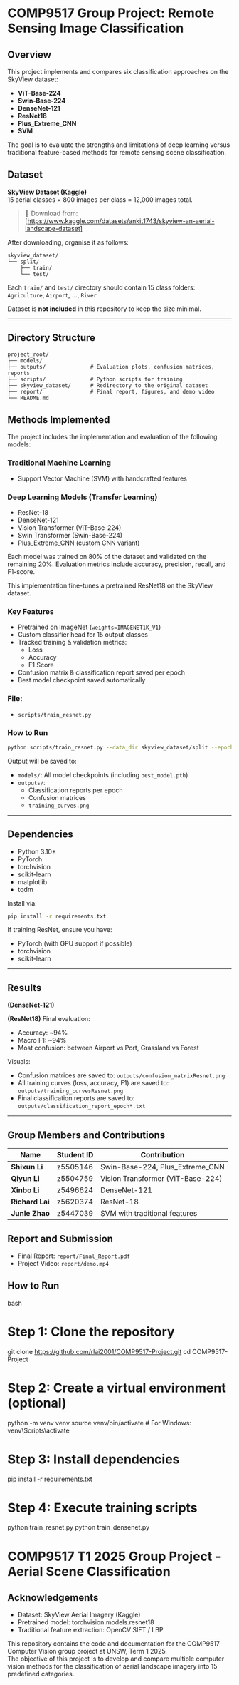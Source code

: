 # COMP9517 Group Project: Remote Sensing Image Classification

## Overview
This project implements and compares six classification approaches on the SkyView dataset:

- **ViT-Base-224**
- **Swin-Base-224**
- **DenseNet-121** 
- **ResNet18**
- **Plus_Extreme_CNN**
- **SVM**

The goal is to evaluate the strengths and limitations of deep learning versus traditional feature-based methods for remote sensing scene classification.

## Dataset
**SkyView Dataset (Kaggle)**  
15 aerial classes × 800 images per class = 12,000 images total.

> 🔗 Download from: [https://www.kaggle.com/datasets/ankit1743/skyview-an-aerial-landscape-dataset]

After downloading, organise it as follows:
```
skyview_dataset/
└── split/
    ├── train/
    └── test/
```
Each `train/` and `test/` directory should contain 15 class folders: `Agriculture`, `Airport`, ..., `River`

Dataset is **not included** in this repository to keep the size minimal.

---

## Directory Structure
```
project_root/
├── models/               
├── outputs/              # Evaluation plots, confusion matrices, reports
├── scripts/              # Python scripts for training
├── skyview_dataset/      # Redirectory to the original dataset
├── report/               # Final report, figures, and demo video
└── README.md
```
## Methods Implemented

The project includes the implementation and evaluation of the following models:

### Traditional Machine Learning
- Support Vector Machine (SVM) with handcrafted features

### Deep Learning Models (Transfer Learning)
- ResNet-18
- DenseNet-121
- Vision Transformer (ViT-Base-224)
- Swin Transformer (Swin-Base-224)
- Plus_Extreme_CNN (custom CNN variant)

Each model was trained on 80% of the dataset and validated on the remaining 20%. Evaluation metrics include accuracy, precision, recall, and F1-score.

This implementation fine-tunes a pretrained ResNet18 on the SkyView dataset.

### Key Features
- Pretrained on ImageNet (`weights=IMAGENET1K_V1`)
- Custom classifier head for 15 output classes
- Tracked training & validation metrics:
  - Loss
  - Accuracy
  - F1 Score
- Confusion matrix & classification report saved per epoch
- Best model checkpoint saved automatically

### File:
- `scripts/train_resnet.py`

### How to Run
```bash
python scripts/train_resnet.py --data_dir skyview_dataset/split --epochs 10 --batch_size 32
```
Output will be saved to:
- `models/`: All model checkpoints (including `best_model.pth`)
- `outputs/`: 
  - Classification reports per epoch
  - Confusion matrices
  - `training_curves.png`

---
## Dependencies
- Python 3.10+
- PyTorch
- torchvision
- scikit-learn
- matplotlib
- tqdm

Install via:
```bash
pip install -r requirements.txt
```

If training ResNet, ensure you have:
- PyTorch (with GPU support if possible)
- torchvision
- scikit-learn
---

## Results 
**(DenseNet-121)**

**(ResNet18)**
Final evaluation:
- Accuracy: ~94%
- Macro F1: ~94%
- Most confusion: between Airport vs Port, Grassland vs Forest

Visuals:
-  Confusion matrices are saved to: `outputs/confusion_matrixResnet.png`
- All training curves (loss, accuracy, F1) are saved to: `outputs/training_curvesResnet.png`
- Final classification reports are saved to: `outputs/classification_report_epoch*.txt`
---

## Group Members and Contributions

| Name           | Student ID | Contribution                          |
|----------------|------------|----------------------------------------|
| **Shixun Li**  | z5505146   | Swin-Base-224, Plus_Extreme_CNN       |
| **Qiyun Li**   | z5504759   | Vision Transformer (ViT-Base-224)     |
| **Xinbo Li**   | z5496624   | DenseNet-121                          |
| **Richard Lai**| z5620374   | ResNet-18                             |
| **Junle Zhao** | z5447039   | SVM with traditional features         |   

## Report and Submission
- Final Report: `report/Final_Report.pdf`
- Project Video: `report/demo.mp4`

## How to Run

bash
# Step 1: Clone the repository
git clone https://github.com/rlai2001/COMP9517-Project.git
cd COMP9517-Project

# Step 2: Create a virtual environment (optional)
python -m venv venv
source venv/bin/activate  # For Windows: venv\\Scripts\\activate

# Step 3: Install dependencies
pip install -r requirements.txt

# Step 4: Execute training scripts
python train_resnet.py
python train_densenet.py
# COMP9517 T1 2025 Group Project - Aerial Scene Classification

## Acknowledgements
- Dataset: SkyView Aerial Imagery (Kaggle)
- Pretrained model: torchvision.models.resnet18
- Traditional feature extraction: OpenCV SIFT / LBP

This repository contains the code and documentation for the COMP9517 Computer Vision group project at UNSW, Term 1 2025.  
The objective of this project is to develop and compare multiple computer vision methods for the classification of aerial landscape imagery into 15 predefined categories.
